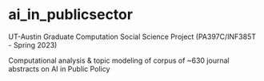 # ai_in_publicsector
UT-Austin Graduate Computation Social Science Project (PA397C/INF385T - Spring 2023)

Computational analysis &amp; topic modeling of corpus of ~630 journal abstracts on AI in Public Policy
